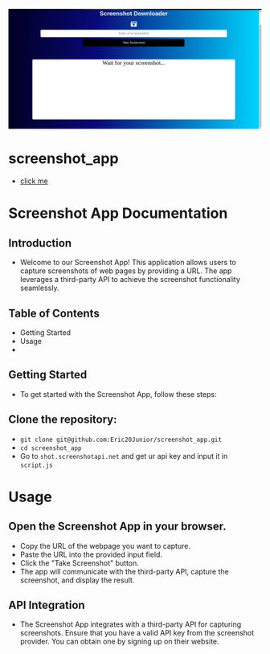 ![image](./screenshot.png)
# screenshot_app
- [click me](https://screenshot-app-nu.vercel.app/)
# Screenshot App Documentation
## Introduction
- Welcome to our Screenshot App! This application allows users to capture screenshots of web pages by providing a URL. The app leverages a third-party API to achieve the screenshot functionality seamlessly.

## Table of Contents
- Getting Started
- Usage
- 
## Getting Started
- To get started with the Screenshot App, follow these steps:

## Clone the repository:
- `git clone git@github.com:Eric20Junior/screenshot_app.git`
- `cd screenshot_app`
- Go to `shot.screenshotapi.net` and get ur api key and input it in `script.js`

# Usage
## Open the Screenshot App in your browser.
- Copy the URL of the webpage you want to capture.
- Paste the URL into the provided input field.
- Click the "Take Screenshot" button.
- The app will communicate with the third-party API, capture the screenshot, and display the result.

## API Integration
- The Screenshot App integrates with a third-party API for capturing screenshots. Ensure that you have a valid API key from the screenshot provider. You can obtain one by signing up on their website.


